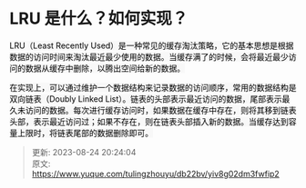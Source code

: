 # LRU 是什么？如何实现？

<font style="color:rgb(0, 0, 0);background-color:rgb(248, 248, 248);">LRU（Least Recently Used）是一种常见的缓存淘汰策略，它的基本思想是根据数据的访问时间来淘汰最近最少使用的数据。当缓存满了的时候，会将最近最少访问的数据从缓存中删除，以腾出空间给新的数据。</font>

<font style="color:rgb(0, 0, 0);background-color:rgb(248, 248, 248);">在实现上，可以通过维护一个数据结构来记录数据的访问顺序，常用的数据结构是双向链表（Doubly Linked List）。链表的头部表示最近访问的数据，尾部表示最久未访问的数据。每次进行缓存访问时，如果数据在缓存中存在，则将其移到链表头部，表示最近访问过；如果不存在，则在链表头部插入新的数据。当缓存达到容量上限时，将链表尾部的数据删除即可。</font>



> 更新: 2023-08-24 20:24:04  
> 原文: <https://www.yuque.com/tulingzhouyu/db22bv/yiv8g02dm3fwfip2>